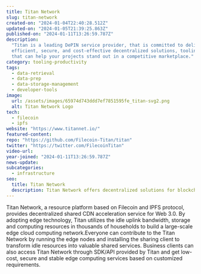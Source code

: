 ```yaml
---
title: Titan Network
slug: titan-network
created-on: "2024-01-04T22:40:28.512Z"
updated-on: "2024-01-05T21:39:25.863Z"
published-on: "2024-01-11T13:26:59.787Z"
description:
  "Titan is a leading DePIN service provider, that is committed to delivering
  efficient, secure, and cost-effective decentralized solutions, tooling and resources
  that can help your projects stand out in a competitive marketplace."
category: tooling-productivity
tags:
  - data-retrieval
  - data-prep
  - data-storage-management
  - developer-tools
image:
  url: /assets/images/65974d743ddd7ef7851595fe_titan-svg2.png
  alt: Titan Network Logo
tech:
  - filecoin
  - ipfs
website: "https://www.titannet.io/"
featured-content:
repo: "https://github.com/Filecoin-Titan/titan"
twitter: "https://twitter.com/FilecoinTitan"
video-url:
year-joined: "2024-01-11T13:26:59.787Z"
news-update:
subcategories:
  - infrastructure
seo:
  title: Titan Network
  description: Titan Network offers decentralized solutions for blockchain infrastructure.
---
```


Titan Network, a resource platform based on Filecoin and IPFS protocol, provides decentralized shared CDN acceleration service for Web 3.0. By adopting edge technology, Titan utilizes the idle uplink bandwidth, storage and computing resources in thousands of households to build a large-scale edge cloud computing network.Everyone can contribute to the Titan Network by running the edge nodes and installing the sharing client to transform idle resources into valuable shared services. Business clients can also access Titan Network through SDK/API provided by Titan and get low-cost, secure and stable edge computing services based on customized requirements.
